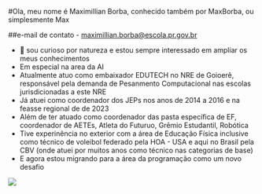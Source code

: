 #Ola, meu nome é Maximillian Borba, conhecido também por MaxBorba, ou simplesmente Max

##e-mail de contato - maximillian.borba@escola.pr.gov.br

- 👀 sou curioso por natureza e estou sempre interessado em ampliar os meus conhecimentos
- Em especial na area da AI
- Atualmente atuo como embaixador EDUTECH no NRE de Goioerê, responsável pela demanda de Pesanmento Computacional nas escolas jurisdicionadas a este NRE
- Já atuei como coordenador dos JEPs nos anos de 2014 a 2016 e na feasse regional de de 2023
- Além de ter atuado como coordenador das pasta específica de EF, coordenador de AETEs, Atleta do Futuruo, Grêmio Estudantil, Robótica
- Tive experinência no exterior com a área de Educação Física inclusive como técnico de voleibol federado pela HOA - USA e  aqui no Brasil pela CBV (onde atuei por muitos anos como técnico nas categorias de base)
- E agora estou migrando para a área da programação como um novo desafio


<!---
MaxBorba/MaxBorba is a ✨ special ✨ repository because its `README.md` (this file) appears on your GitHub profile.
You can click the Preview link to take a look at your changes.
--->



![](https://media.tenor.com/HbV3QgeeIUkAAAAC/han-solo-star-wars.gif)
